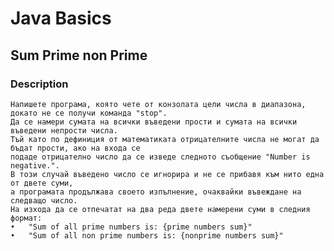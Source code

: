 # Java Basics

## Sum Prime non Prime

### Description

    Напишете програма, която чете от конзолата цели числа в диапазона, докато не се получи команда "stop".
    Да се намери сумата на всички въведени прости и сумата на всички въведени непрости числа. 
    Тъй като по дефиниция от математиката отрицателните числа не могат да бъдат прости, ако на входа се 
    подаде отрицателно число да се изведе следното съобщение "Number is negative.". 
    В този случай въведено число се игнорира и не се прибавя към нито една от двете суми,
    а програмата продължава своето изпълнение, очаквайки въвеждане на следващо число.
    На изхода да се отпечатат на два реда двете намерени суми в следния формат:
    •	"Sum of all prime numbers is: {prime numbers sum}" 
    •	"Sum of all non prime numbers is: {nonprime numbers sum}"
